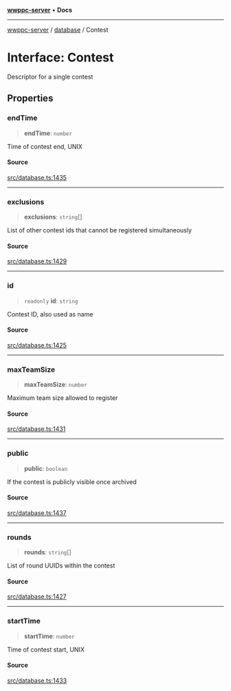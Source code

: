 [**wwppc-server**](../../README.md) • **Docs**

***

[wwppc-server](../../modules.md) / [database](../README.md) / Contest

# Interface: Contest

Descriptor for a single contest

## Properties

### endTime

> **endTime**: `number`

Time of contest end, UNIX

#### Source

[src/database.ts:1435](https://github.com/WWPPC/WWPPC-server/blob/5af5647ee3617fa27e87b8a991f7e99d942ffb71/src/database.ts#L1435)

***

### exclusions

> **exclusions**: `string`[]

List of other contest ids that cannot be registered simultaneously

#### Source

[src/database.ts:1429](https://github.com/WWPPC/WWPPC-server/blob/5af5647ee3617fa27e87b8a991f7e99d942ffb71/src/database.ts#L1429)

***

### id

> `readonly` **id**: `string`

Contest ID, also used as name

#### Source

[src/database.ts:1425](https://github.com/WWPPC/WWPPC-server/blob/5af5647ee3617fa27e87b8a991f7e99d942ffb71/src/database.ts#L1425)

***

### maxTeamSize

> **maxTeamSize**: `number`

Maximum team size allowed to register

#### Source

[src/database.ts:1431](https://github.com/WWPPC/WWPPC-server/blob/5af5647ee3617fa27e87b8a991f7e99d942ffb71/src/database.ts#L1431)

***

### public

> **public**: `boolean`

If the contest is publicly visible once archived

#### Source

[src/database.ts:1437](https://github.com/WWPPC/WWPPC-server/blob/5af5647ee3617fa27e87b8a991f7e99d942ffb71/src/database.ts#L1437)

***

### rounds

> **rounds**: `string`[]

List of round UUIDs within the contest

#### Source

[src/database.ts:1427](https://github.com/WWPPC/WWPPC-server/blob/5af5647ee3617fa27e87b8a991f7e99d942ffb71/src/database.ts#L1427)

***

### startTime

> **startTime**: `number`

Time of contest start, UNIX

#### Source

[src/database.ts:1433](https://github.com/WWPPC/WWPPC-server/blob/5af5647ee3617fa27e87b8a991f7e99d942ffb71/src/database.ts#L1433)
